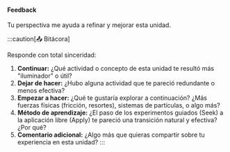 #### Feedback

Tu perspectiva me ayuda a refinar y mejorar esta unidad.

:::caution[📤 Bitácora]

Responde con total sinceridad:

1.  **Continuar:** ¿Qué actividad o concepto de esta unidad te resultó más "iluminador" o útil?
2.  **Dejar de hacer:** ¿Hubo alguna actividad que te pareció redundante o menos efectiva?
3.  **Empezar a hacer:** ¿Qué te gustaría explorar a continuación? ¿Más fuerzas físicas (fricción, resortes), sistemas de partículas, o algo más?
4.  **Método de aprendizaje:** ¿El paso de los experimentos guiados (Seek) a la aplicación libre (Apply) te pareció una transición natural y efectiva? ¿Por qué?
5.  **Comentario adicional:** ¿Algo más que quieras compartir sobre tu experiencia en esta unidad?
:::
